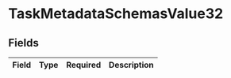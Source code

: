 # TaskMetadataSchemasValue32


## Fields

| Field       | Type        | Required    | Description |
| ----------- | ----------- | ----------- | ----------- |